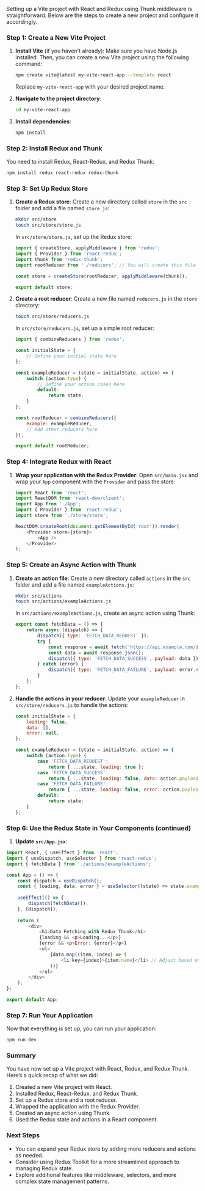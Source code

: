 Setting up a Vite project with React and Redux using Thunk middleware is straightforward. Below are the steps to create a new project and configure it accordingly.

### Step 1: Create a New Vite Project

1. **Install Vite** (if you haven't already):
   Make sure you have Node.js installed. Then, you can create a new Vite project using the following command:

   ```bash
   npm create vite@latest my-vite-react-app --template react
   ```

   Replace `my-vite-react-app` with your desired project name.

2. **Navigate to the project directory**:

   ```bash
   cd my-vite-react-app
   ```

3. **Install dependencies**:

   ```bash
   npm install
   ```

### Step 2: Install Redux and Thunk

You need to install Redux, React-Redux, and Redux Thunk:

```bash
npm install redux react-redux redux-thunk
```

### Step 3: Set Up Redux Store

1. **Create a Redux store**:
   Create a new directory called `store` in the `src` folder and add a file named `store.js`:

   ```bash
   mkdir src/store
   touch src/store/store.js
   ```

   In `src/store/store.js`, set up the Redux store:

   ```javascript
   import { createStore, applyMiddleware } from 'redux';
   import { Provider } from 'react-redux';
   import thunk from 'redux-thunk';
   import rootReducer from './reducers'; // You will create this file next

   const store = createStore(rootReducer, applyMiddleware(thunk));

   export default store;
   ```

2. **Create a root reducer**:
   Create a new file named `reducers.js` in the `store` directory:

   ```bash
   touch src/store/reducers.js
   ```

   In `src/store/reducers.js`, set up a simple root reducer:

   ```javascript
   import { combineReducers } from 'redux';

   const initialState = {
       // Define your initial state here
   };

   const exampleReducer = (state = initialState, action) => {
       switch (action.type) {
           // Define your action cases here
           default:
               return state;
       }
   };

   const rootReducer = combineReducers({
       example: exampleReducer,
       // Add other reducers here
   });

   export default rootReducer;
   ```

### Step 4: Integrate Redux with React

1. **Wrap your application with the Redux Provider**:
   Open `src/main.jsx` and wrap your `App` component with the `Provider` and pass the store:

   ```javascript
   import React from 'react';
   import ReactDOM from 'react-dom/client';
   import App from './App';
   import { Provider } from 'react-redux';
   import store from './store/store';

   ReactDOM.createRoot(document.getElementById('root')).render(
       <Provider store={store}>
           <App />
       </Provider>
   );
   ```

### Step 5: Create an Async Action with Thunk

1. **Create an action file**:
   Create a new directory called `actions` in the `src` folder and add a file named `exampleActions.js`:

   ```bash
   mkdir src/actions
   touch src/actions/exampleActions.js
   ```

   In `src/actions/exampleActions.js`, create an async action using Thunk:

   ```javascript
   export const fetchData = () => {
       return async (dispatch) => {
           dispatch({ type: 'FETCH_DATA_REQUEST' });
           try {
               const response = await fetch('https://api.example.com/data');
               const data = await response.json();
               dispatch({ type: 'FETCH_DATA_SUCCESS', payload: data });
           } catch (error) {
               dispatch({ type: 'FETCH_DATA_FAILURE', payload: error.message });
           }
       };
   };
   ```

2. **Handle the actions in your reducer**:
   Update your `exampleReducer` in `src/store/reducers.js` to handle the actions:

   ```javascript
   const initialState = {
       loading: false,
       data: [],
       error: null,
   };

   const exampleReducer = (state = initialState, action) => {
       switch (action.type) {
           case 'FETCH_DATA_REQUEST':
               return { ...state, loading: true };
           case 'FETCH_DATA_SUCCESS':
               return { ...state, loading: false, data: action.payload };
           case 'FETCH_DATA_FAILURE':
               return { ...state, loading: false, error: action.payload };
           default:
               return state;
       }
   };
   ```

### Step 6: Use the Redux State in Your Components (continued)

1. **Update `src/App.jsx`**:

```javascript
import React, { useEffect } from 'react';
import { useDispatch, useSelector } from 'react-redux';
import { fetchData } from './actions/exampleActions';

const App = () => {
    const dispatch = useDispatch();
    const { loading, data, error } = useSelector((state) => state.example);
	
    useEffect(() => {
        dispatch(fetchData());
    }, [dispatch]);
	
    return (
        <div>
            <h1>Data Fetching with Redux Thunk</h1>
            {loading && <p>Loading...</p>}
            {error && <p>Error: {error}</p>}
            <ul>
                {data.map((item, index) => (
                    <li key={index}>{item.name}</li> // Adjust based on your data structure
                ))}
            </ul>
        </div>
    );
};

export default App;
```

### Step 7: Run Your Application

Now that everything is set up, you can run your application:

```bash
npm run dev
```

### Summary

You have now set up a Vite project with React, Redux, and Redux Thunk. Here’s a quick recap of what we did:

1. Created a new Vite project with React.
2. Installed Redux, React-Redux, and Redux Thunk.
3. Set up a Redux store and a root reducer.
4. Wrapped the application with the Redux Provider.
5. Created an async action using Thunk.
6. Used the Redux state and actions in a React component.

### Next Steps

- You can expand your Redux store by adding more reducers and actions as needed.
- Consider using Redux Toolkit for a more streamlined approach to managing Redux state.
- Explore additional features like middleware, selectors, and more complex state management patterns.